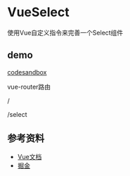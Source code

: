 # VueSelect
使用Vue自定义指令来完善一个Select组件

## demo
[codesandbox](https://codesandbox.io/s/github/Jexxie/VueSelect)

vue-router路由

/       

/select 

## 参考资料
- [Vue文档](https://cn.vuejs.org/v2/guide/custom-directive.html)
- [掘金](https://juejin.im/post/5b03e610f265da0b873ad64e)
